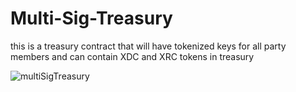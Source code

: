 # Multi-Sig-Treasury
this is a treasury contract that will have tokenized keys for all party members and can contain XDC and XRC tokens in treasury



![multiSigTreasury](https://user-images.githubusercontent.com/16103963/175443181-b63d9eb7-9be3-4445-80df-8607f3b71541.png)
